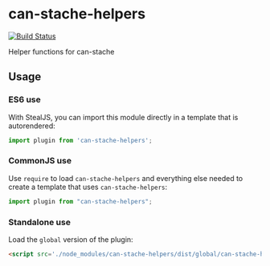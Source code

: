 # can-stache-helpers

[![Build Status](https://travis-ci.org/canjs/can-stache-helpers.svg?branch=master)](https://travis-ci.org/canjs/can-stache-helpers)

Helper functions for can-stache

## Usage

### ES6 use

With StealJS, you can import this module directly in a template that is autorendered:

```js
import plugin from 'can-stache-helpers';
```

### CommonJS use

Use `require` to load `can-stache-helpers` and everything else
needed to create a template that uses `can-stache-helpers`:

```js
import plugin from "can-stache-helpers";
```

### Standalone use

Load the `global` version of the plugin:

```html
<script src='./node_modules/can-stache-helpers/dist/global/can-stache-helpers.js'></script>
```
